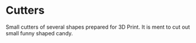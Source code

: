 # Cutters
Small cutters of several shapes prepared for 3D Print. It is ment to cut out small funny shaped candy.
